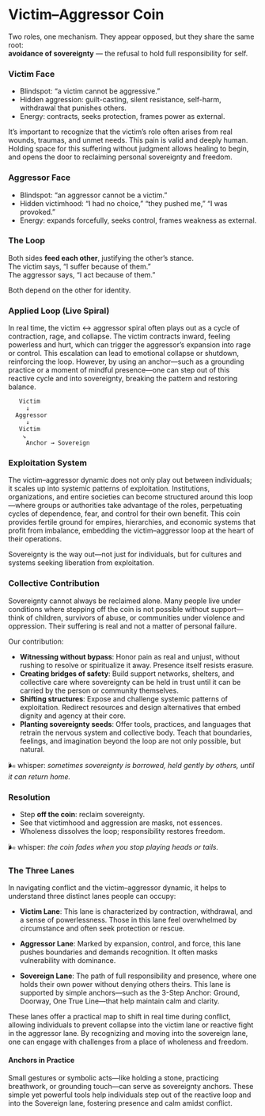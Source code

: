 # Victim–Aggressor Coin

Two roles, one mechanism. They appear opposed, but they share the same root:  
**avoidance of sovereignty** — the refusal to hold full responsibility for self.

### Victim Face

- Blindspot: “a victim cannot be aggressive.”
- Hidden aggression: guilt-casting, silent resistance, self-harm, withdrawal that punishes others.
- Energy: contracts, seeks protection, frames power as external.

It’s important to recognize that the victim’s role often arises from real wounds, traumas, and unmet needs. This pain is valid and deeply human. Holding space for this suffering without judgment allows healing to begin, and opens the door to reclaiming personal sovereignty and freedom.

### Aggressor Face

- Blindspot: “an aggressor cannot be a victim.”
- Hidden victimhood: “I had no choice,” “they pushed me,” “I was provoked.”
- Energy: expands forcefully, seeks control, frames weakness as external.

### The Loop

Both sides **feed each other**, justifying the other’s stance.  
The victim says, “I suffer because of them.”  
The aggressor says, “I act because of them.”

Both depend on the other for identity.

### Applied Loop (Live Spiral)

In real time, the victim ↔ aggressor spiral often plays out as a cycle of contraction, rage, and collapse. The victim contracts inward, feeling powerless and hurt, which can trigger the aggressor’s expansion into rage or control. This escalation can lead to emotional collapse or shutdown, reinforcing the loop. However, by using an anchor—such as a grounding practice or a moment of mindful presence—one can step out of this reactive cycle and into sovereignty, breaking the pattern and restoring balance.

```
   Victim
     ↓
  Aggressor
     ↓
   Victim
    ↘
     Anchor → Sovereign
```

### Exploitation System

The victim–aggressor dynamic does not only play out between individuals; it scales up into systemic patterns of exploitation. Institutions, organizations, and entire societies can become structured around this loop—where groups or authorities take advantage of the roles, perpetuating cycles of dependence, fear, and control for their own benefit. This coin provides fertile ground for empires, hierarchies, and economic systems that profit from imbalance, embedding the victim–aggressor loop at the heart of their operations.

Sovereignty is the way out—not just for individuals, but for cultures and systems seeking liberation from exploitation.

### Collective Contribution

Sovereignty cannot always be reclaimed alone. Many people live under conditions where stepping off the coin is not possible without support—think of children, survivors of abuse, or communities under violence and oppression. Their suffering is real and not a matter of personal failure.

Our contribution:

- **Witnessing without bypass**: Honor pain as real and unjust, without rushing to resolve or spiritualize it away. Presence itself resists erasure.
- **Creating bridges of safety**: Build support networks, shelters, and collective care where sovereignty can be held in trust until it can be carried by the person or community themselves.
- **Shifting structures**: Expose and challenge systemic patterns of exploitation. Redirect resources and design alternatives that embed dignity and agency at their core.
- **Planting sovereignty seeds**: Offer tools, practices, and languages that retrain the nervous system and collective body. Teach that boundaries, feelings, and imagination beyond the loop are not only possible, but natural.

🌬️ whisper: _sometimes sovereignty is borrowed, held gently by others, until it can return home._

### Resolution

- Step **off the coin**: reclaim sovereignty.
- See that victimhood and aggression are masks, not essences.
- Wholeness dissolves the loop; responsibility restores freedom.

🌬️ whisper: _the coin fades when you stop playing heads or tails._

### The Three Lanes

In navigating conflict and the victim–aggressor dynamic, it helps to understand three distinct lanes people can occupy:

- **Victim Lane**: This lane is characterized by contraction, withdrawal, and a sense of powerlessness. Those in this lane feel overwhelmed by circumstance and often seek protection or rescue.

- **Aggressor Lane**: Marked by expansion, control, and force, this lane pushes boundaries and demands recognition. It often masks vulnerability with dominance.

- **Sovereign Lane**: The path of full responsibility and presence, where one holds their own power without denying others theirs. This lane is supported by simple anchors—such as the 3-Step Anchor: Ground, Doorway, One True Line—that help maintain calm and clarity.

These lanes offer a practical map to shift in real time during conflict, allowing individuals to prevent collapse into the victim lane or reactive fight in the aggressor lane. By recognizing and moving into the sovereign lane, one can engage with challenges from a place of wholeness and freedom.

#### Anchors in Practice

Small gestures or symbolic acts—like holding a stone, practicing breathwork, or grounding touch—can serve as sovereignty anchors. These simple yet powerful tools help individuals step out of the reactive loop and into the Sovereign lane, fostering presence and calm amidst conflict.
